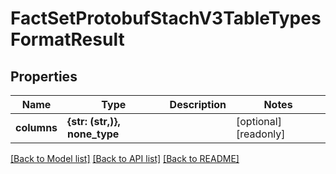# FactSetProtobufStachV3TableTypesFormatResult


## Properties
Name | Type | Description | Notes
------------ | ------------- | ------------- | -------------
**columns** | **{str: (str,)}, none_type** |  | [optional] [readonly] 

[[Back to Model list]](../README.md#documentation-for-models) [[Back to API list]](../README.md#documentation-for-api-endpoints) [[Back to README]](../README.md)


